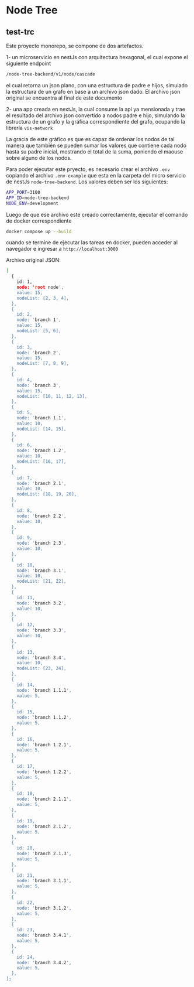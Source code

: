 # Node Tree

## test-trc

Este proyecto monorepo, se compone de dos artefactos.

1- un microservicio en nestJs con arquitectura hexagonal, el cual expone el siguiente endpoint

```sh
/node-tree-backend/v1/node/cascade
```

el cual retorna un json plano, con una estructura de padre e hijos, simulado la estructura de un grafo en base a un archivo json dado.
El archivo json original se encuentra al final de este documento

2- una app creada en nextJs, la cual consume la api ya mensionada y trae el resultado del archivo json convertido a nodos padre e hijo, simulando la estructura de un grafo y la gráfica correspondiente del grafo, ocupando la librería `vis-network`

La gracia de este gráfico es que es capaz de ordenar los nodos de tal manera que también se pueden sumar los valores que contiene cada nodo hasta su padre inicial, mostrando el total de la suma, poniendo el maouse sobre alguno de los nodos.

Para poder ejecutar este pryecto, es necesario crear el archivo `.env` copiando el archivo `.env-example` que esta en la carpeta del micro servicio de nestJs `node-tree-backend`.
Los valores deben ser los siguientes:

```sh
APP_PORT=3100
APP_ID=node-tree-backend
NODE_ENV=development
```

Luego de que ese archivo este creado correctamente, ejecutar el comando de docker correspondiente

```sh
docker compose up --build
```

cuando se termine de ejecutar las tareas en docker, pueden acceder al navegador e ingresar a
`http://localhost:3000`

Archivo original JSON:

```sh
[
  {
    id: 1,
    node: 'root node',
    value: 15,
    nodeList: [2, 3, 4],
  },
  {
    id: 2,
    node: 'branch 1',
    value: 15,
    nodeList: [5, 6],
  },
  {
    id: 3,
    node: 'branch 2',
    value: 15,
    nodeList: [7, 8, 9],
  },
  {
    id: 4,
    node: 'branch 3',
    value: 15,
    nodeList: [10, 11, 12, 13],
  },
  {
    id: 5,
    node: 'branch 1.1',
    value: 10,
    nodeList: [14, 15],
  },
  {
    id: 6,
    node: 'branch 1.2',
    value: 10,
    nodeList: [16, 17],
  },
  {
    id: 7,
    node: 'branch 2.1',
    value: 10,
    nodeList: [18, 19, 20],
  },
  {
    id: 8,
    node: 'branch 2.2',
    value: 10,
  },
  {
    id: 9,
    node: 'branch 2.3',
    value: 10,
  },
  {
    id: 10,
    node: 'branch 3.1',
    value: 10,
    nodeList: [21, 22],
  },
  {
    id: 11,
    node: 'branch 3.2',
    value: 10,
  },
  {
    id: 12,
    node: 'branch 3.3',
    value: 10,
  },
  {
    id: 13,
    node: 'branch 3.4',
    value: 10,
    nodeList: [23, 24],
  },
  {
    id: 14,
    node: 'branch 1.1.1',
    value: 5,
  },
  {
    id: 15,
    node: 'branch 1.1.2',
    value: 5,
  },
  {
    id: 16,
    node: 'branch 1.2.1',
    value: 5,
  },
  {
    id: 17,
    node: 'branch 1.2.2',
    value: 5,
  },
  {
    id: 18,
    node: 'branch 2.1.1',
    value: 5,
  },
  {
    id: 19,
    node: 'branch 2.1.2',
    value: 5,
  },
  {
    id: 20,
    node: 'branch 2.1.3',
    value: 5,
  },
  {
    id: 21,
    node: 'branch 3.1.1',
    value: 5,
  },
  {
    id: 22,
    node: 'branch 3.1.2',
    value: 5,
  },
  {
    id: 23,
    node: 'branch 3.4.1',
    value: 5,
  },
  {
    id: 24,
    node: 'branch 3.4.2',
    value: 5,
  },
];
```
